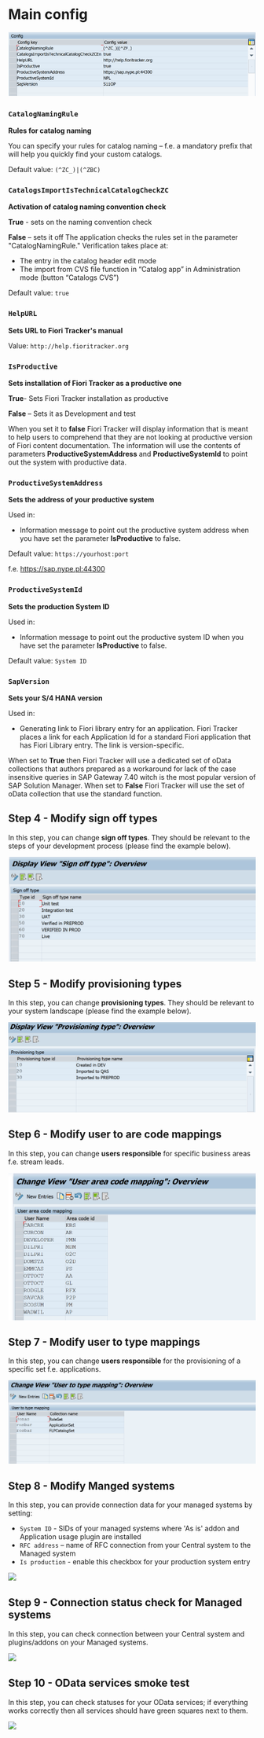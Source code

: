 

# Main config

![](res/modify_config.png)

### `CatalogNamingRule`

**Rules for catalog naming**

You can specify your rules for catalog naming – f.e. a mandatory prefix that will help you quickly find your custom catalogs.

Default value: `(^ZC_)|(^ZBC)`

### `CatalogsImportIsTechnicalCatalogCheckZC`

**Activation of catalog naming convention check**

**True** - sets on the naming convention check

**False** – sets it off
The application checks the rules set in the parameter "CatalogNamingRule." Verification takes place at:
- The entry in the catalog header edit mode
- The import from CVS file function in “Catalog app” in Administration mode (button “Catalogs CVS”)

Default value: `true`

### `HelpURL`

**Sets URL to Fiori Tracker's manual**

Value: `http://help.fioritracker.org`

### `IsProductive` 

**Sets installation of Fiori Tracker as a productive one**

**True**- Sets Fiori Tracker installation as productive

**False** – Sets it as Development and test

When you set it to **false** Fiori Tracker will display information that is meant to help users to comprehend that they are not looking at productive version of Fiori content documentation. The information will use the contents of parameters **ProductiveSystemAddress** and **ProductiveSystemId** to point out the system with productive data.

### `ProductiveSystemAddress`

**Sets the address of your productive system**

Used in:
-	Information message to point out the productive system address when you have set the parameter **IsProductive** to false.

Default value: `https://yourhost:port`

f.e. https://sap.nype.pl:44300

### `ProductiveSystemId`

**Sets the production System ID**

Used in:
-	Information message to point out the productive system ID when you have set the parameter **IsProductive** to false.

Default value: `System ID`

### `SapVersion`

**Sets your S/4 HANA version**

Used in:
-	Generating link to Fiori library entry for an application. 
Fiori Tracker places a link for each Application Id for a standard Fiori application that has Fiori Library entry. The link is version-specific.

When set to **True** then Fiori Tracker will use a dedicated set of oData collections that authors prepared as a workaround for lack of the case insensitive queries in SAP Gateway 7.40 witch is the most popular version of SAP Solution Manager. When set to **False** Fiori Tracker will use the set of oData collection that use the standard function.


## Step 4 - Modify sign off types

In this step, you can change **sign off types**. They should be relevant to the steps of your development process (please find the example below).

![](/res/sign_off_types.png)

## Step 5 - Modify provisioning types

In this step, you can change **provisioning types**. They should be relevant to your system landscape (please find the example below).

![](/res/provisioning_types.png)

## Step 6 - Modify user to are code mappings

In this step, you can change **users responsible** for specific business areas f.e. stream leads.

![](/res/user_to_area.png)

## Step 7 - Modify user to type mappings

In this step, you can change **users responsible** for the provisioning of a specific set f.e. applications.

![](/res/user_to_type.png)

## Step 8 - Modify Manged systems

In this step, you can provide connection data for your managed systems by setting:
- `System ID` -  SIDs of your managed systems where 'As is' addon and Application usage plugin are installed
- `RFC address` – name of RFC connection from your Central system to the Managed system
- `Is production` - enable this checkbox for your production system entry

![](/res/modify_managed_systems.png)

## Step 9 - Connection status check for Managed systems

In this step, you can check connection between your Central system and plugins/addons on your Managed systems.

![](/res/connection_check.png)

## Step 10 - OData services smoke test

In this step, you can check statuses for your OData services; if everything works correctly then all services should have green squares next to them.

![](/res/odata_smoke_test.png)

